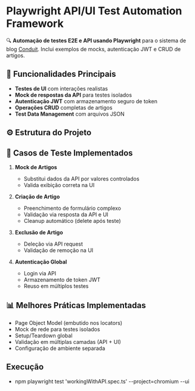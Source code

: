 # Playwright API/UI Test Automation Framework

🔍 **Automação de testes E2E e API usando Playwright** para o sistema de blog [Conduit](https://conduit.bondaracademy.com/). Inclui exemplos de mocks, autenticação JWT e CRUD de artigos.

## 🚀 Funcionalidades Principais
- **Testes de UI** com interações realistas
- **Mock de respostas da API** para testes isolados
- **Autenticação JWT** com armazenamento seguro de token
- **Operações CRUD** completas de artigos
- **Test Data Management** com arquivos JSON


## ⚙️ Estrutura do Projeto

## 🧪 Casos de Teste Implementados
1. **Mock de Artigos**  
   - Substitui dados da API por valores controlados
   - Valida exibição correta na UI

2. **Criação de Artigo**  
   - Preenchimento de formulário complexo
   - Validação via resposta da API e UI
   - Cleanup automático (delete após teste)

3. **Exclusão de Artigo**  
   - Deleção via API request
   - Validação de remoção na UI

4. **Autenticação Global**  
   - Login via API
   - Armazenamento de token JWT
   - Reuso em múltiplos testes


## 📊 Melhores Práticas Implementadas
- Page Object Model (embutido nos locators)
- Mock de rede para testes isolados
- Setup/Teardown global
- Validação em múltiplas camadas (API + UI)
- Configuração de ambiente separada

## Execução 
- npm playwright test 'workingWithAPI.spec.ts' --project=chromium --ui
